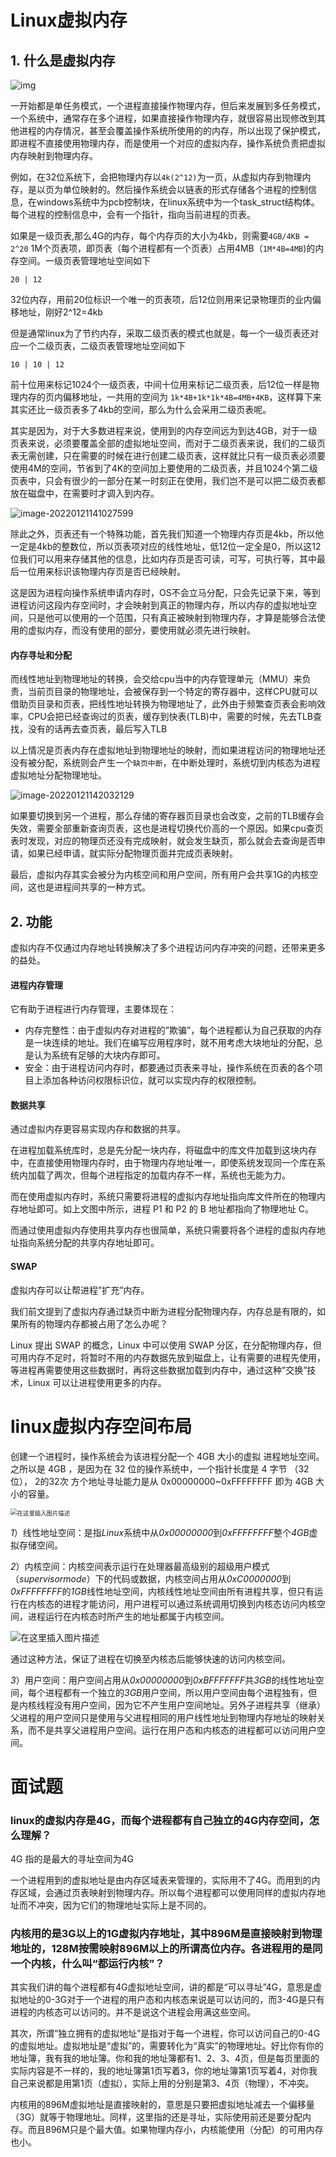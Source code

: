 # Linux虚拟内存

## 1. 什么是虚拟内存

![img](https://gitee.com/lzw657434763/pictures/raw/master/Blog/20220124191152.jpg)

一开始都是单任务模式，一个进程直接操作物理内存，但后来发展到多任务模式，一个系统中，通常存在多个进程，如果直接操作物理内存，就很容易出现修改到其他进程的内存情况，甚至会覆盖操作系统所使用的的内存，所以出现了保护模式，即进程不直接使用物理内存，而是使用一个对应的虚拟内存，操作系统负责把虚拟内存映射到物理内存。

例如，在32位系统下，会把物理内存以`4k(2^12)`为一页，从虚拟内存到物理内存，是以页为单位映射的。然后操作系统会以链表的形式存储各个进程的控制信息，在windows系统中为pcb控制块，在linux系统中为一个task_struct结构体。每个进程的控制信息中，会有一个指针，指向当前进程的页表。



如果是一级页表,那么4G的内存，每个内存页的大小为4kb，则需要`4GB/4KB = 2^20` 1M个页表项，即页表（每个进程都有一个页表）占用4MB（`1M*4B=4MB`)的内存空间。一级页表管理地址空间如下

```
20 | 12 
```

32位内存，用前20位标识一个唯一的页表项，后12位则用来记录物理页的业内偏移地址，刚好2^12=4kb



但是通常linux为了节约内存，采取二级页表的模式也就是，每一个一级页表还对应一个二级页表，二级页表管理地址空间如下

```
10 | 10 | 12 
```

前十位用来标记1024个一级页表，中间十位用来标记二级页表，后12位一样是物理内存的页内偏移地址，一共用的空间为 `1k*4B+1k*1k*4B=4MB+4KB`，这样算下来其实还比一级页表多了4kb的空间，那么为什么会采用二级页表呢。

其实是因为，对于大多数进程来说，使用到的内存空间远为到达4GB，对于一级页表来说，必须要覆盖全部的虚拟地址空间，而对于二级页表来说，我们的二级页表无需创建，只在需要的时候在进行创建二级页表，这样就比只有一级页表必须要使用4M的空间，节省到了4K的空间加上要使用的二级页表，并且1024个第二级页表中，只会有很少的一部分在某一时刻正在使用，我们岂不是可以把二级页表都放在磁盘中，在需要时才调入到内存。

![image-20220121141027599](https://gitee.com/lzw657434763/pictures/raw/master/Blog/20220121141027.png)

除此之外，页表还有一个特殊功能，首先我们知道一个物理内存页是4kb，所以他一定是4kb的整数位，所以页表项对应的线性地址，低12位一定全是0，所以这12位我们可以用来存储其他的信息，比如内存页是否可读，可写，可执行等，其中最后一位用来标识该物理内存页是否已经映射。

这是因为进程向操作系统申请内存时，OS不会立马分配，只会先记录下来，等到进程访问这段内存空间时，才会映射到真正的物理内存，所以内存的虚拟地址空间，只是他可以使用的一个范围，只有真正被映射到物理内存，才算是能够合法使用的虚拟内存，而没有使用的部分，要使用就必须先进行映射。





#### 内存寻址和分配

而线性地址到物理地址的转换，会交给cpu当中的内存管理单元（MMU）来负责，当前页目录的物理地址，会被保存到一个特定的寄存器中，这样CPU就可以借助页目录和页表，把线性地址转换为物理地址了，此外由于频繁查页表会影响效率，CPU会把已经查询过的页表，缓存到快表(TLB)中，需要的时候，先去TLB查找，没有的话再去查页表，最后写入TLB

以上情况是页表内存在虚拟地址到物理地址的映射，而如果进程访问的物理地址还没有被分配，系统则会产生一个`缺页中断`，在中断处理时，系统切到内核态为进程虚拟地址分配物理地址。



![image-20220121142032129](https://gitee.com/lzw657434763/pictures/raw/master/Blog/20220121142032.png)

如果要切换到另一个进程，那么存储的寄存器页目录也会改变，之前的TLB缓存会失效，需要全部重新查询页表，这也是进程切换代价高的一个原因。如果cpu查页表时发现，对应的物理页还没有完成映射，就会发生缺页，那么就会去查询是否申请，如果已经申请，就实际分配物理页面并完成页表映射。



最后，虚拟内存其实会被分为内核空间和用户空间，所有用户会共享1G的内核空间，这也是进程间共享的一种方式。





## 2. 功能

虚拟内存不仅通过内存地址转换解决了多个进程访问内存冲突的问题，还带来更多的益处。

#### 进程内存管理

它有助于进程进行内存管理，主要体现在：

- 内存完整性：由于虚拟内存对进程的”欺骗”，每个进程都认为自己获取的内存是一块连续的地址。我们在编写应用程序时，就不用考虑大块地址的分配，总是认为系统有足够的大块内存即可。
- 安全：由于进程访问内存时，都要通过页表来寻址，操作系统在页表的各个项目上添加各种访问权限标识位，就可以实现内存的权限控制。

#### 数据共享

通过虚拟内存更容易实现内存和数据的共享。

在进程加载系统库时，总是先分配一块内存，将磁盘中的库文件加载到这块内存中，在直接使用物理内存时，由于物理内存地址唯一，即使系统发现同一个库在系统内加载了两次，但每个进程指定的加载内存不一样，系统也无能为力。

而在使用虚拟内存时，系统只需要将进程的虚拟内存地址指向库文件所在的物理内存地址即可。如上文图中所示，进程 P1 和 P2 的 B 地址都指向了物理地址 C。

而通过使用虚拟内存使用共享内存也很简单，系统只需要将各个进程的虚拟内存地址指向系统分配的共享内存地址即可。

#### SWAP

虚拟内存可以让帮进程”扩充”内存。

我们前文提到了虚拟内存通过缺页中断为进程分配物理内存，内存总是有限的，如果所有的物理内存都被占用了怎么办呢？

Linux 提出 SWAP 的概念，Linux 中可以使用 SWAP 分区，在分配物理内存，但可用内存不足时，将暂时不用的内存数据先放到磁盘上，让有需要的进程先使用，等进程再需要使用这些数据时，再将这些数据加载到内存中，通过这种”交换”技术，Linux 可以让进程使用更多的内存。



# linux虚拟内存空间布局

创建一个进程时，操作系统会为该进程分配一个 4GB 大小的虚拟 进程地址空间。 之所以是 4GB ，是因为在 32 位的操作系统中，一个指针长度是 4 字节 （32位）， 2的32次 方个地址寻址能力是从 0x00000000~0xFFFFFFFF 即为 4GB 大小的容量。

<img src="https://img-blog.csdnimg.cn/20201215154018754.png?x-oss-process=image/watermark,type_ZmFuZ3poZW5naGVpdGk,shadow_10,text_aHR0cHM6Ly9ibG9nLmNzZG4ubmV0L3FxXzM1NDIzMTU0,size_16,color_FFFFFF,t_70" alt="在这里插入图片描述" style="zoom: 67%;" />



*1*）线性地址空间：是指*Linux*系统中从*0x00000000*到*0xFFFFFFFF*整个*4GB*虚拟存储空间。



*2*）内核空间：内核空间表示运行在处理器最高级别的超级用户模式（*supervisormode*）下的代码或数据，内核空间占用从*0xC0000000*到*0xFFFFFFFF*的*1GB*线性地址空间，内核线性地址空间由所有进程共享，但只有运行在内核态的进程才能访问，用户进程可以通过系统调用切换到内核态访问内核空间，进程运行在内核态时所产生的地址都属于内核空间。

![在这里插入图片描述](https://gitee.com/lzw657434763/pictures/raw/master/Blog/20211209153759.png)

通过这种方法，保证了进程在切换至内核态后能够快速的访问内核空间。



*3*）用户空间：用户空间占用从*0x00000000*到*0xBFFFFFFF*共*3GB*的线性地址空间，每个进程都有一个独立的*3GB*用户空间，所以用户空间由每个进程独有，但是内核线程没有用户空间，因为它不产生用户空间地址。另外子进程共享（继承）父进程的用户空间只是使用与父进程相同的用户线性地址到物理内存地址的映射关系，而不是共享父进程用户空间。运行在用户态和内核态的进程都可以访问用户空间。



# 面试题



### linux的虚拟内存是4G，而每个进程都有自己独立的4G内存空间，怎么理解？

 4G 指的是最大的寻址空间为4G

一个进程用到的虚拟地址是由内存区域表来管理的，实际用不了4G。而用到的内存区域，会通过页表映射到物理内存。所以每个进程都可以使用同样的虚拟内存地址而不冲突，因为它们的物理地址实际上是不同的。



### 内核用的是3G以上的1G虚拟内存地址，其中896M是直接映射到物理地址的，128M按需映射896M以上的所谓高位内存。各进程用的是同一个内核，什么叫“都运行内核”？

其实我们讲的每个进程都有4G虚拟地址空间，讲的都是“可以寻址”4G，意思是虚拟地址的0-3G对于一个进程的用户态和内核态来说是可以访问的，而3-4G是只有进程的内核态可以访问的。并不是说这个进程会用满这些空间。	



其次，所谓“独立拥有的虚拟地址”是指对于每一个进程，你可以访问自己的0-4G的虚拟地址。虚拟地址是“虚拟”的，需要转化为“真实”的物理地址。好比你有你的地址簿，我有我的地址簿。你和我的地址簿都有1、2、3、4页，但是每页里面的实际内容是不一样的，我的地址簿第1页写着3，你的地址簿第1页写着4，对你我自己来说都是用第1页（虚拟），实际上用的分别是第3、4页（物理），不冲突。



内核用的896M虚拟地址是直接映射的，意思是只要把虚拟地址减去一个偏移量（3G）就等于物理地址。同样，这里指的还是寻址，实际使用前还是要分配内存。而且896M只是个最大值。如果物理内存小，内核能使用（分配）的可用内存也小。



